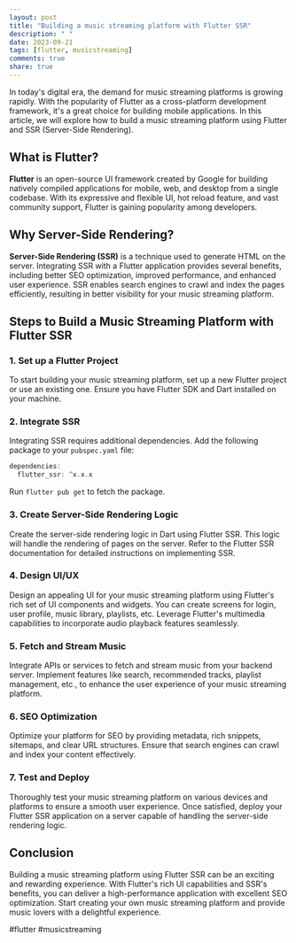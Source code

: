 ```yaml
---
layout: post
title: "Building a music streaming platform with Flutter SSR"
description: " "
date: 2023-09-21
tags: [flutter, musicstreaming]
comments: true
share: true
---
```


In today's digital era, the demand for music streaming platforms is growing rapidly. With the popularity of Flutter as a cross-platform development framework, it's a great choice for building mobile applications. In this article, we will explore how to build a music streaming platform using Flutter and SSR (Server-Side Rendering).

## What is Flutter?

**Flutter** is an open-source UI framework created by Google for building natively compiled applications for mobile, web, and desktop from a single codebase. With its expressive and flexible UI, hot reload feature, and vast community support, Flutter is gaining popularity among developers.

## Why Server-Side Rendering?

**Server-Side Rendering (SSR)** is a technique used to generate HTML on the server. Integrating SSR with a Flutter application provides several benefits, including better SEO optimization, improved performance, and enhanced user experience. SSR enables search engines to crawl and index the pages efficiently, resulting in better visibility for your music streaming platform.

## Steps to Build a Music Streaming Platform with Flutter SSR

### 1. Set up a Flutter Project

To start building your music streaming platform, set up a new Flutter project or use an existing one. Ensure you have Flutter SDK and Dart installed on your machine.

### 2. Integrate SSR

Integrating SSR requires additional dependencies. Add the following package to your `pubspec.yaml` file:

```dart
dependencies:
  flutter_ssr: ^x.x.x
```

Run `flutter pub get` to fetch the package.

### 3. Create Server-Side Rendering Logic

Create the server-side rendering logic in Dart using Flutter SSR. This logic will handle the rendering of pages on the server. Refer to the Flutter SSR documentation for detailed instructions on implementing SSR.

### 4. Design UI/UX

Design an appealing UI for your music streaming platform using Flutter's rich set of UI components and widgets. You can create screens for login, user profile, music library, playlists, etc. Leverage Flutter's multimedia capabilities to incorporate audio playback features seamlessly.

### 5. Fetch and Stream Music

Integrate APIs or services to fetch and stream music from your backend server. Implement features like search, recommended tracks, playlist management, etc., to enhance the user experience of your music streaming platform.

### 6. SEO Optimization

Optimize your platform for SEO by providing metadata, rich snippets, sitemaps, and clear URL structures. Ensure that search engines can crawl and index your content effectively.

### 7. Test and Deploy

Thoroughly test your music streaming platform on various devices and platforms to ensure a smooth user experience. Once satisfied, deploy your Flutter SSR application on a server capable of handling the server-side rendering logic.

## Conclusion

Building a music streaming platform using Flutter SSR can be an exciting and rewarding experience. With Flutter's rich UI capabilities and SSR's benefits, you can deliver a high-performance application with excellent SEO optimization. Start creating your own music streaming platform and provide music lovers with a delightful experience.

#flutter #musicstreaming